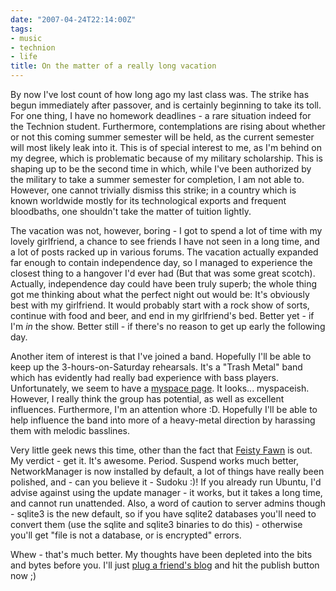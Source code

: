```yaml
---
date: "2007-04-24T22:14:00Z"
tags:
- music
- technion
- life
title: On the matter of a really long vacation
---
```


By now I've lost count of how long ago my last class was. The strike has begun
immediately after passover, and is certainly beginning to take its toll. For
one thing, I have no homework deadlines - a rare situation indeed for the
Technion student. Furthermore, contemplations are rising about whether or not
this coming summer semester will be held, as the current semester will most
likely leak into it. This is of special interest to me, as I'm behind on my
degree, which is problematic because of my military scholarship. This is
shaping up to be the second time in which, while I've been authorized by the
military to take a summer semester for completion, I am not able to. However,
one cannot trivially dismiss this strike; in a country which is known worldwide
mostly for its technological exports and frequent bloodbaths, one shouldn't
take the matter of tuition lightly.

The vacation was not, however, boring - I got to spend a lot of time with my
lovely girlfriend, a chance to see friends I have not seen in a long time, and
a lot of posts racked up in various forums. The vacation actually expanded far
enough to contain independence day, so I managed to experience the closest
thing to a hangover I'd ever had (But that was some great scotch). Actually,
independence day could have been truly superb; the whole thing got me thinking
about what the perfect night out would be: It's obviously best with my
girlfriend. It would probably start with a rock show of sorts, continue with
food and beer, and end in my girlfriend's bed. Better yet - if I'm _in_ the
show. Better still - if there's no reason to get up early the following day.

Another item of interest is that I've joined a band. Hopefully I'll be able to
keep up the 3-hours-on-Saturday rehearsals. It's a "Trash Metal" band which has
evidently had really bad experience with bass players. Unfortunately, we seem
to have a [myspace page](http://myspace.com/switchblade777). It looks...
myspaceish. However, I really think the group has potential, as well as
excellent influences. Furthermore, I'm an attention whore :D. Hopefully I'll be
able to help influence the band into more of a heavy-metal direction by
harassing them with melodic basslines.

Very little geek news this time, other than the fact that [Feisty
Fawn](http://ubuntu.com) is out. My verdict - get it. It's awesome. Period.
Suspend works much better, NetworkManager is now installed by default, a lot of
things have really been polished, and - can you believe it - Sudoku :)! If you
already run Ubuntu, I'd advise against using the update manager - it works, but
it takes a long time, and cannot run unattended. Also, a word of caution to
server admins though - sqlite3 is the new default, so if you have sqlite2
databases you'll need to convert them (use the sqlite and sqlite3 binaries to
do this) - otherwise you'll get "file is not a database, or is encrypted"
errors.

Whew - that's much better. My thoughts have been depleted into the bits and
bytes before you. I'll just [plug a friend's blog](http://gadial.net) and hit
the publish button now ;)
